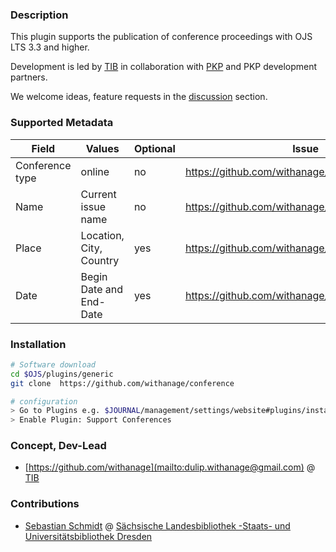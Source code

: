### Description

This plugin supports the publication of conference proceedings with OJS LTS 3.3 and higher.

Development is led by [TIB](https://tib.eu) in collaboration with [PKP](https://pkp.sfu.ca) and PKP development partners.

We welcome ideas, feature requests in the [discussion](https://github.com/withanage/conference/discussions/) section.


### Supported Metadata
| Field       | Values                  | Optional | Issue                                            | Version |
|-------------|-------------------------|----------|--------------------------------------------------|----|
| Conference type | online                  | no       | https://github.com/withanage/conference/issues/5 | 3.3   |
|  Name | Current issue name      | no       | https://github.com/withanage/conference/issues/2 | 3.3   |
| Place       | Location, City, Country | yes      | https://github.com/withanage/conference/issues/3 | 3.3 |
| Date        | Begin Date and End-Date | yes      | https://github.com/withanage/conference/issues/4 | 3.3|



### Installation

```bash
# Software download
cd $OJS/plugins/generic
git clone  https://github.com/withanage/conference

# configuration
> Go to Plugins e.g. $JOURNAL/management/settings/website#plugins/installedPlugins
> Enable Plugin: Support Conferences

```


### Concept, Dev-Lead

- [https://github.com/withanage](mailto:dulip.withanage@gmail.com)  @ [TIB](https://tib.eu)
### Contributions

- [Sebastian Schmidt](https://github.com/basti95) @ [Sächsische Landesbibliothek -Staats- und Universitätsbibliothek Dresden](https://www.slub-dresden.de/)  








